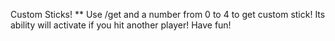 Custom Sticks!
**
Use /get and a number from 0 to 4 to get custom stick! Its ability will activate if you hit another player! Have fun!
